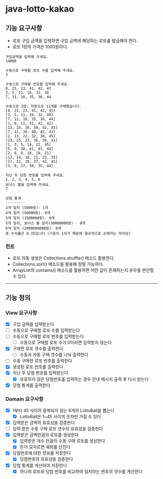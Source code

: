 # java-lotto-kakao

## 기능 요구사항
- 로또 구입 금액을 입력하면 구입 금액에 해당하는 로또를 발급해야 한다. 
- 로또 1장의 가격은 1000원이다. 
```
구입금액을 입력해 주세요.
14000

수동으로 구매할 로또 수를 입력해 주세요.
3

수동으로 구매할 번호를 입력해 주세요.
8, 21, 23, 41, 42, 43
3, 5, 11, 16, 32, 38
7, 11, 16, 35, 36, 44

수동으로 3장, 자동으로 11개를 구매했습니다.
[8, 21, 23, 41, 42, 43]
[3, 5, 11, 16, 32, 38]
[7, 11, 16, 35, 36, 44]
[1, 8, 11, 31, 41, 42]
[13, 14, 16, 38, 42, 45]
[7, 11, 30, 40, 42, 43]
[2, 13, 22, 32, 38, 45]
[23, 25, 33, 36, 39, 41]
[1, 3, 5, 14, 22, 45]
[5, 9, 38, 41, 43, 44]
[2, 8, 9, 18, 19, 21]
[13, 14, 18, 21, 23, 35]
[17, 21, 29, 37, 42, 45]
[3, 8, 27, 30, 35, 44]

지난 주 당첨 번호를 입력해 주세요.
1, 2, 3, 4, 5, 6
보너스 볼을 입력해 주세요.
7

당첨 통계
---------
3개 일치 (5000원)- 1개
4개 일치 (50000원)- 0개
5개 일치 (1500000원)- 0개
5개 일치, 보너스 볼 일치(30000000원) - 0개
6개 일치 (2000000000원)- 0개
총 수익률은 0.35입니다.(기준이 1이기 때문에 결과적으로 손해라는 의미임)
```
### 힌트
- 로또 자동 생성은 Collections.shuffle() 메소드 활용한다. 
- Collections.sort() 메소드를 활용해 정렬 가능하다. 
- ArrayList의 contains() 메소드를 활용하면 어떤 값이 존재하는지 유무를 판단할 수 있다.

---

## 기능 정의

### View 요구사항
- [x] 구입 금액을 입력받는다
- [ ] 수동으로 구매할 로또 수를 입력받는다
- [ ] 수동으로 구매할 로또 번호를 입력받는다
  - [ ] 수동으로 구매할 로또 수가 0이라면 입력받지 않는다
- [x] 구매한 로또 갯수를 출력한다
  - [ ] 수동과 자동 구매 갯수를 나눠 출력한다
- [ ] 수동 구매한 로또 번호를 출력한다
- [x] 생성된 로또 번호를 출력한다
- [x] 지난 주 당첨 번호를 입력받는다
  - [x] 유효하지 않은 당첨번호를 입력하는 경우 안내 메시지 출력 후 다시 받는다
- [x] 당첨 통계를 출력한다

### Domain 요구사항
- [x] 1부터 45 사이의 중복되지 않는 6개의 LottoBall을 뽑는다
  - [x] LottoBall은 1~45 사이의 숫자만 가질 수 있다
- [x] 입력받은 금액의 유효성을 검증한다
- [ ] 입력 받은 수동 구매 로또 갯수의 유효성을 검증한다
- [x] 입력받은 금액만큼의 로또를 생성한다
  - [x] 입력받은 개수 만큼의 수동 구매 로또를 생성한다
  - [x] 돈이 모자르면 예외를 던진다
- [x] 당첨번호에 대한 정보를 저장한다
  - [x] 당첨번호의 유효성을 검증한다
- [x] 당첨 통계를 계산하여 저장한다
  - [x] 하나의 로또와 당첨 번호를 비교하여 일치하는 번호의 갯수를 계산한다